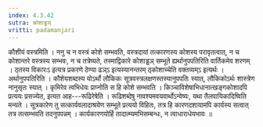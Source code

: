 ```yaml
---
index: 4.3.42
sutra: कोशाड्ढञ्
vritti: padamanjari
---
```


 कौशीयं वस्त्रमिति । ननु च न वस्त्रं कोशे सम्भवति, वस्त्रदायां तत्कारणस्य कोशस्य परावृतत्वात्, न च कोशान्तरे वस्त्रस्य सम्भवः, न च तत्रेष्यते, तस्माद्विकारे कोशाड्ढञ् सम्भूते ह्यर्थानुपपतिरिति वार्तिकमेव शरणम् । ठ्तस्य विकारःऽ इत्यत्र प्रकरणे ठेण्या ढञ्ऽ इत्यस्यानन्तरम् ठ्कोशाच्चेति वक्तव्यम्ऽ इत्यर्थः । अर्थानुपपतिरिति । कौशेयशब्दस्य योऽर्थो लौकिकः सूत्रवस्त्रलक्षणस्तस्यानुपपतिः स्यात्, लौकिकोऽर्थः शास्त्रेण नानुसृतः स्यात् । कृमिरेव त्वभिधेयः प्राप्नोति स हि कोशे सम्भवति । किञ्चाविशेषाभिधानात्खङ्गकोशादपि प्रत्ययः प्रसज्येत, इत्यत आह---रूढिरेषेति । रूढिशब्देषु नावश्यमवयवार्थोऽन्वेष्यः, यथा तैलपायिकादिष्विति मन्यते । सूत्रकारेण तु सत्कार्यवलादाश्रयेण सम्भूते प्रत्ययो विहितः, तत्र हि कारणदशायामपि कार्यस्य सत्वात् तत्र तत्सम्भवति तदनुपपन्नम् । कार्यकारणयोर्हि तादात्म्यमभिसम्बन्धः, न त्वाधाराधेयभावः ॥